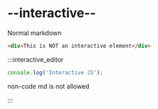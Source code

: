 # --interactive--

Normal markdown

```html
<div>This is NOT an interactive element</div>
```

:::interactive_editor

```js
console.log('Interactive JS');
```

non-code md is not allowed

:::
